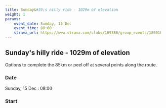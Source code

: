 ```yaml
---
title: Sunday&#39;s hilly ride - 1029m of elevation
weight: 1
params:
    event_date: Sunday, 15 Dec
    event_time: 08:00
    strava_url: https://www.strava.com/clubs/189380/group_events/1860180
---
```


## Sunday&#39;s hilly ride - 1029m of elevation 

Options to complete the 85km or peel off at several points along the route.

### Date

Sunday, 15 Dec : 08:00

### Start




